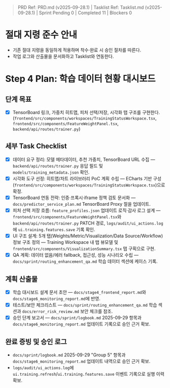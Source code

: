 > PRD Ref: PRD.md (v2025-09-28.1) | Tasklist Ref: Tasklist.md (v2025-09-28.1) | Sprint Pending 0 | Completed 11 | Blockers 0

# 절대 지령 준수 안내
- 기존 절대 지령을 동일하게 적용하며 착수·완료 시 승인 절차를 따른다.
- 작업 로그와 산출물을 문서화하고 Tasklist와 연동한다.

# Step 4 Plan: 학습 데이터 현황 대시보드

## 단계 목표
- [x] TensorBoard 링크, 가중치 히트맵, 피처 선택/저장, 시각화 탭 구조를 구현한다. (`frontend/src/components/workspaces/TrainingStatusWorkspace.tsx`, `frontend/src/components/FeatureWeightPanel.tsx`, `backend/api/routes/trainer.py`)

## 세부 Task Checklist
- [x] 데이터 요구 정리: 모델 메타데이터, 추천 가중치, TensorBoard URL 수집 — `backend/api/routes/trainer.py` 응답 필드 및 `models/training_metadata.json` 확인.
- [x] 시각화 도구 선정: 히트맵/차트 라이브러리 PoC 계획 수립 — ECharts 기반 구성(`frontend/src/components/workspaces/TrainingStatusWorkspace.tsx`)으로 확정.
- [x] TensorBoard 연동 전략: 인증·프록시·iframe 정책 검토 문서화 — `docs/predictor_service_plan.md` TensorBoard Proxy 절을 업데이트.
- [x] 피처 선택 저장 흐름: `feature_profiles.json` 업데이트 로직·감사 로그 설계 — `frontend/src/components/FeatureWeightPanel.tsx`와 `backend/api/routes/trainer.py` PATCH 경로, `logs/audit/ui_actions.log`에 `ui.training.features.save` 기록 확인.
- [x] UI 구조 설계: 5개 탭(Weights/Metric/Visualization/Data Source/Workflow) 정보 구조 정의 — Training Workspace 내 탭 뷰모델 및 `frontend/src/components/VisualizationSummary.tsx` 탭 구획으로 구현.
- [x] QA 계획: 데이터 없음/에러 fallback, 접근성, 성능 시나리오 수립 — `docs/sprint/routing_enhancement_qa.md` 학습 데이터 섹션에 케이스 기록.

## 계획 산출물
- [x] 학습 대시보드 설계 문서 초안 — `docs/stage4_frontend_report.md`와 `docs/stage6_monitoring_report.md`에 반영.
- [x] 테스트/보안 체크리스트 — `docs/sprint/routing_enhancement_qa.md` 학습 섹션과 `docs/error_risk_review.md` 보안 체크를 참조.
- [x] 승인 단계 보고서 — `docs/sprint/logbook.md` 2025-09-29 항목과 `docs/stage6_monitoring_report.md` 업데이트 기록으로 승인 근거 확보.

## 완료 증빙 및 승인 로그
- `docs/sprint/logbook.md` 2025-09-29 "Group 5" 항목과 `docs/stage6_monitoring_report.md` 업데이트 내역으로 승인 근거 확보.
- `logs/audit/ui_actions.log`에 `ui.training.refresh`/`ui.training.features.save` 이벤트 기록으로 실행 이력 확보.

